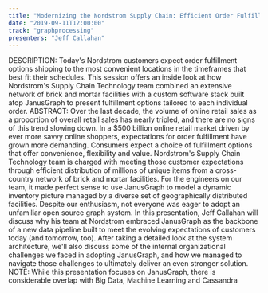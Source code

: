 ```yaml
---
title: "Modernizing the Nordstrom Supply Chain: Efficient Order Fulfillment using JanusGraph, Cassandra and Spark"
date: "2019-09-11T12:00:00"
track: "graphprocessing"
presenters: "Jeff Callahan"
---
```


DESCRIPTION: Today's Nordstrom customers expect order fulfillment options shipping to the most convenient locations in the timeframes that best fit their schedules.  This session offers an inside look at how Nordstrom's Supply Chain Technology team combined an extensive network of brick and mortar facilities with a custom software stack built atop JanusGraph to present fulfillment options tailored to each individual order. ABSTRACT: Over the last decade, the volume of online retail sales as a proportion of overall retail sales has nearly tripled, and there are no signs of this trend slowing down.  In a $500 billion online retail market driven by ever more savvy online shoppers, expectations for order fulfillment have grown more demanding. Consumers expect a choice of fulfillment options that offer convenience, flexibility and value.  Nordstrom's Supply Chain Technology team is charged with meeting those customer expectations through efficient distribution of millions of unique items from a cross-country network of brick and mortar facilities. For the engineers on our team, it made perfect sense to use JanusGraph to model a dynamic inventory picture managed by a diverse set of geographically distributed facilities. Despite our enthusiasm, not everyone was eager to adopt an unfamiliar open source graph system. In this presentation, Jeff Callahan will discuss why his team at Nordstrom embraced JanusGraph as the backbone of a new data pipeline built to meet the evolving expectations of customers today (and tomorrow, too).  After taking a detailed look at the system architecture, we'll also discuss some of the internal organizational challenges we faced in adopting JanusGraph, and how we managed to navigate those challenges to ultimately deliver an even stronger solution. NOTE: While this presentation focuses on JanusGraph, there is considerable overlap with Big Data, Machine Learning and Cassandra